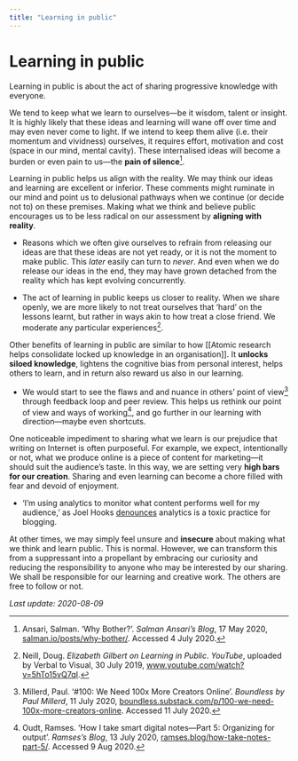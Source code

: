 ```yaml
---
title: "Learning in public"
---
```


# Learning in public

Learning in public is about the act of sharing progressive knowledge with everyone.

We tend to keep what we learn to ourselves—be it wisdom, talent or insight. It is highly likely that these ideas and learning will wane off over time and may even never come to light. If we intend to keep them alive (i.e. their momentum and vividness) ourselves, it requires effort, motivation and cost (space in our mind, mental cavity). These internalised ideas will become a burden or even pain to us—the **pain of silence**[^1].

Learning in public helps us align with the reality. We may think our ideas and learning are excellent or inferior. These comments might ruminate in our mind and point us to delusional pathways when we continue (or decide not to) on these premises. Making what we think and believe public encourages us to be less radical on our assessment by **aligning with reality**.

- Reasons which we often give ourselves to refrain from releasing our ideas are that these ideas are not yet ready, or it is not the moment to make public. This _later_ easily can turn to _never_. And even when we do release our ideas in the end, they may have grown detached from the reality which has kept evolving concurrently.

- The act of learning in public keeps us closer to reality. When we share openly, we are more likely to not treat ourselves that ‘hard’ on the lessons learnt, but rather in ways akin to how treat a close friend. We moderate any particular experiences[^2].

Other benefits of learning in public are similar to how [[Atomic research helps consolidate locked up knowledge in an organisation]]. It **unlocks siloed knowledge**, lightens the cognitive bias from personal interest, helps others to learn, and in return also reward us also in our learning.

- We would start to see the flaws and and nuance in others’ point of view[^3] through feedback loop and peer review. This helps us rethink our point of view and ways of working[^4], and go further in our learning with direction—maybe even shortcuts.

One noticeable impediment to sharing what we learn is our prejudice that writing on Internet is often purposeful. For example, we expect, intentionally or not, what we produce online is a piece of content for marketing—it should suit the audience’s taste. In this way, we are setting very **high bars for our creation**. Sharing and even learning can become a chore filled with fear and devoid of enjoyment.

- ‘I’m using analytics to monitor what content performs well for my audience,’ as Joel Hooks [denounces][Joel Hooks] analytics is a toxic practice for blogging.

At other times, we may simply feel unsure and **insecure** about making what we think and learn public. This is normal. However, we can transform this from a suppressant into a propellant by embracing our curiosity and reducing the responsibility to anyone who may be interested by our sharing. We shall be responsible for our learning and creative work. The others are free to follow or not.

*Last update: 2020-08-09*

[^1]: Ansari, Salman. ‘Why Bother?’. _Salman Ansari’s Blog_, 17 May 2020, [salman.io/posts/why-bother/](https://salman.io/posts/why-bother/). Accessed 4 July 2020.
[^2]: Neill, Doug. _Elizabeth Gilbert on Learning in Public_. _YouTube_, uploaded by Verbal to Visual, 30 July 2019, www.youtube.com/watch?v=5hTo15vQ7qI.
[^3]: Millerd, Paul. ‘#100: We Need 100x More Creators Online’. _Boundless by Paul Millerd_, 11 July 2020, [boundless.substack.com/p/100-we-need-100x-more-creators-online](https://boundless.substack.com/p/100-we-need-100x-more-creators-online). Accessed 11 July 2020.
[^4]: Oudt, Ramses. ‘How I take smart digital notes—Part 5: Organizing for output’. _Ramses’s Blog_, 13 July 2020, [ramses.blog/how-take-notes-part-5/](https://ramses.blog/how-take-notes-part-5/). Accessed 9 Aug 2020.

[Joel Hooks]: https://joelhooks.com/on-writing-more